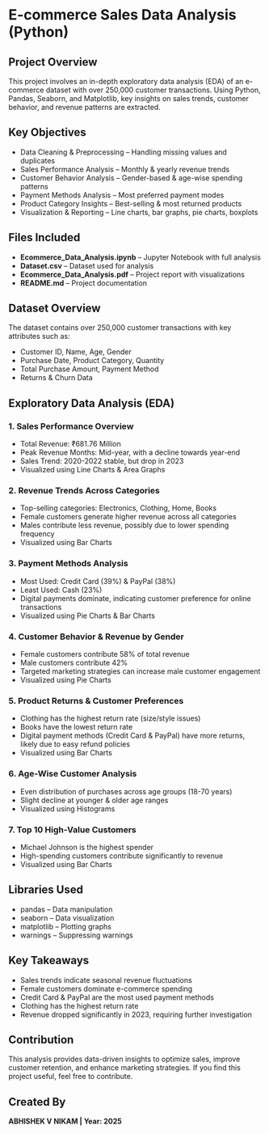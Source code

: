 # E-commerce Sales Data Analysis (Python)

## Project Overview
This project involves an in-depth exploratory data analysis (EDA) of an e-commerce dataset with over 250,000 customer transactions. Using Python, Pandas, Seaborn, and Matplotlib, key insights on sales trends, customer behavior, and revenue patterns are extracted.

## Key Objectives
- Data Cleaning & Preprocessing – Handling missing values and duplicates
- Sales Performance Analysis – Monthly & yearly revenue trends
- Customer Behavior Analysis – Gender-based & age-wise spending patterns
- Payment Methods Analysis – Most preferred payment modes
- Product Category Insights – Best-selling & most returned products
- Visualization & Reporting – Line charts, bar graphs, pie charts, boxplots

## Files Included
- **Ecommerce_Data_Analysis.ipynb** – Jupyter Notebook with full analysis
- **Dataset.csv** – Dataset used for analysis
- **Ecommerce_Data_Analysis.pdf** – Project report with visualizations
- **README.md** – Project documentation

## Dataset Overview
The dataset contains over 250,000 customer transactions with key attributes such as:
- Customer ID, Name, Age, Gender
- Purchase Date, Product Category, Quantity
- Total Purchase Amount, Payment Method
- Returns & Churn Data

## Exploratory Data Analysis (EDA)

### 1. Sales Performance Overview
- Total Revenue: ₹681.76 Million
- Peak Revenue Months: Mid-year, with a decline towards year-end
- Sales Trend: 2020-2022 stable, but drop in 2023
- Visualized using Line Charts & Area Graphs

### 2. Revenue Trends Across Categories
- Top-selling categories: Electronics, Clothing, Home, Books
- Female customers generate higher revenue across all categories
- Males contribute less revenue, possibly due to lower spending frequency
- Visualized using Bar Charts

### 3. Payment Methods Analysis
- Most Used: Credit Card (39%) & PayPal (38%)
- Least Used: Cash (23%)
- Digital payments dominate, indicating customer preference for online transactions
- Visualized using Pie Charts & Bar Charts

### 4. Customer Behavior & Revenue by Gender
- Female customers contribute 58% of total revenue
- Male customers contribute 42%
- Targeted marketing strategies can increase male customer engagement
- Visualized using Pie Charts

### 5. Product Returns & Customer Preferences
- Clothing has the highest return rate (size/style issues)
- Books have the lowest return rate
- Digital payment methods (Credit Card & PayPal) have more returns, likely due to easy refund policies
- Visualized using Bar Charts

### 6. Age-Wise Customer Analysis
- Even distribution of purchases across age groups (18-70 years)
- Slight decline at younger & older age ranges
- Visualized using Histograms

### 7. Top 10 High-Value Customers
- Michael Johnson is the highest spender
- High-spending customers contribute significantly to revenue
- Visualized using Bar Charts

## Libraries Used
- pandas – Data manipulation
- seaborn – Data visualization
- matplotlib – Plotting graphs
- warnings – Suppressing warnings

## Key Takeaways
- Sales trends indicate seasonal revenue fluctuations
- Female customers dominate e-commerce spending
- Credit Card & PayPal are the most used payment methods
- Clothing has the highest return rate
- Revenue dropped significantly in 2023, requiring further investigation

## Contribution
This analysis provides data-driven insights to optimize sales, improve customer retention, and enhance marketing strategies. If you find this project useful, feel free to contribute.

## Created By
**ABHISHEK V NIKAM | Year: 2025**


